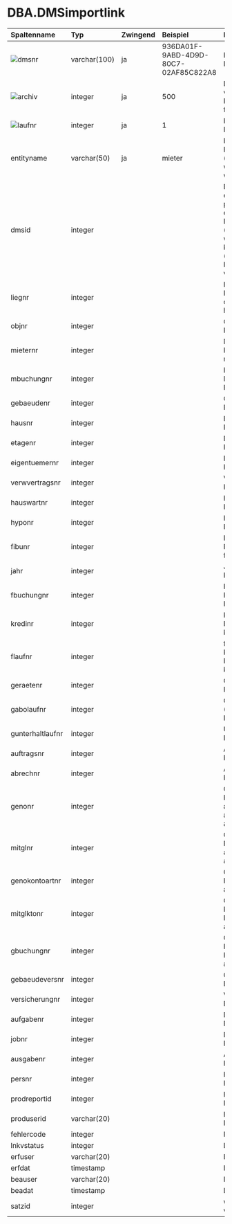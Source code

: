 # DBA.DMSimportlink

|Spaltenname|Typ|Zwingend|Beispiel|Kommentar|
|:----------|:--|:-------|:-------|:--------|
|![](pkey16.gif)dmsnr|varchar(100)|ja|936DA01F-9ABD-4D9D-80C7-02AF85C822A8|Eindeutige Identifikation eines Dokuments aus DMS|
|![](pkey16.gif)archiv|integer|ja|500|Die Archivnr wird von Rimo R5 vergeben, kann dort jedoch im Rahmen der E-Dossier Archive frei defineirt werden|
|![](pkey16.gif)laufnr|integer|ja|1|Fortlaufende Nummer pro DMSNR beginnend mit 1|
|entityname|varchar(50)|ja|mieter|Entität gemäss Rimo R5 Entitätenliste ("Dokumententypen.xlsx") mit welcher das Dokument verlinkt werden soll|
|dmsid|integer|||Eine Rimo R5 interne eindeutige ID des Datensatzes pro Entität (nur mit entityname eindeutig). Die dmsid zu einem Datensatz kann aus jeder View (z.B. vDMSMieter) ausgelesen werden und anstelle des kombinierten Primärschlüssels (z.B. liegnr, mieternr) zur Identifikation des Datensatzes verwendet werden|
|liegnr|integer|||Liegenschaftsnummer<br>Für Entitäten: lieg, mieter, objekt, gebaeude, haus, etage, hypothek,mieterbew|
|objnr|integer|||Objektnummer<br>Für Entitäten: objekt|
|mieternr|integer|||Mieternummer<br>Für Entitäten: mieter, mieterbew|
|mbuchungnr|integer|||Buchungsnummer einer Mieterbuchung<br>Für Entitäten: mieterbew|
|gebaeudenr|integer|||Gebäudenummer<br>Für Entitäten: gebaeude|
|hausnr|integer|||Hausnummer<br>Für Entitäten: haus, etage|
|etagenr|integer|||Etagennummer<br>Für Entitäten: etage|
|eigentuemernr|integer|||Eigentümernummer<br>Für Entitäten: eigentuemer|
|verwvertragsnr|integer|||Verwaltungsvertragsnummer<br>Für Entitäten: verwvertrag|
|hauswartnr|integer|||Hauswartnummer<br>Für Entitäten: hauswart|
|hyponr|integer|||Hypothekennummer<br>Für Entitäten: hypothek|
|fibunr|integer|||Fibunummer<br>Für Entitäten: fibu, fibujahr1, fibubuchung|
|jahr|integer|||Jahr (Buchhaltungsjahr)<br>Für Entitäten: fibujahr1|
|fbuchungnr|integer|||Buchungsnummer einer Fibubuchung<br>Für Entitäten: fibubuchung|
|kredinr|integer|||Kreditorennummer<br>Für Entitäten: kreditor,kredibuchungdms|
|flaufnr|integer|||fortlaufende Nummer einer Kreditorenrechnung<br>Für Entitäten: kredibuchungdms|
|geraetenr|integer|||Gerätenummer<br>Für Entitäten: geraet,gunterhalt|
|gabolaufnr|integer|||Geräteabonummer (Serviceabo)<br>Für Entitäten: gabo|
|gunterhaltlaufnr|integer|||Unterhaltslaufnummer<br>Für Entitäten: gunterhalt|
|auftragsnr|integer|||Auftragsnummer<br>Für Entitäten: auftrag|
|abrechnr|integer|||Abrechnungsnummer<br>Für Entitäten: abrechhknk|
|genonr|integer|||Genosssenschaftsnummer<br>Für Entitäten: akgenossenschaft, akgenomitglied, akmitglkonto, akmitglkontobeweg|
|mitglnr|integer|||Genossenschafternummer<br>Für Entitäten: akgenomitglied, akmitglkonto, akmitglkontobeweg|
|genokontoartnr|integer|||Genossenschaft-Kontoart<br>Für Entitäten: akmitglkonto, akmitglkontobeweg|
|mitglktonr|integer|||Genossenschafter Kontonummer<br>Für Entitäten: akmitglkonto, akmitglkontobeweg|
|gbuchungnr|integer|||Genosssenschafter Buchungsnummer<br>Für Entitäten: akmitglkontobeweg|
|gebaeudeversnr|integer|||Gebäudeversicherungsnummer<br>Für Entitäten: gebaeudevers|
|versicherungnr|integer|||Versicherungsnummer<br>Für Entitäten: versicherung|
|aufgabenr|integer|||Nummer einer Aufgabe<br>Für Entitäten: aufgabe|
|jobnr|integer|||Nummer eines Jobs<br>Für Entitäten: jobkonfig|
|ausgabenr|integer|||Ausgabenummer<br>Für Entitäten: ausgabe|
|persnr|integer|||Personennummer<br>Für Entitäten: person|
|prodreportid|integer|||ReportID<br>Für Entitäten: archivreport|
|produserid|varchar(20)|||BenutzerID<br>Für Entitäten: produsers|
|fehlercode|integer|||Fehler gemäss [Fehlercodeliste](/_staging%20area/fehlercodes.md)|
|lnkvstatus|integer|||Linkstatusnummer|
|erfuser|varchar(20)|||Erfassungsuser|
|erfdat|timestamp|||Erfassungsdatum|
|beauser|varchar(20)|||Letzer Bearbeitungsuser|
|beadat|timestamp|||Letztes Bearbeitungsdatum|
|satzid|integer|||wird nur von Rimo R5 verwendet|
